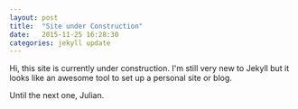 ```yaml
---
layout: post
title:  "Site under Construction"
date:   2015-11-25 16:28:30
categories: jekyll update
---
```

Hi, this site is currently under construction. I'm still very new to Jekyll but it looks like an awesome tool to set up a personal site or blog.

Until the next one,
Julian.
